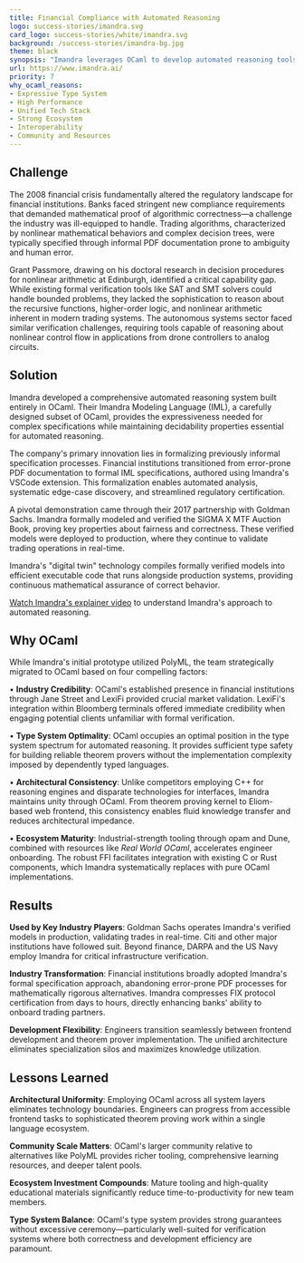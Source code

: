 ```yaml
---
title: Financial Compliance with Automated Reasoning
logo: success-stories/imandra.svg
card_logo: success-stories/white/imandra.svg
background: /success-stories/imandra-bg.jpg
theme: black
synopsis: "Imandra leverages OCaml to develop automated reasoning tools that enable financial institutions to mathematically verify their trading algorithms meet regulatory requirements."
url: https://www.imandra.ai/
priority: 7
why_ocaml_reasons:
- Expressive Type System
- High Performance
- Unified Tech Stack
- Strong Ecosystem
- Interoperability
- Community and Resources
---
```


## Challenge

The 2008 financial crisis fundamentally altered the regulatory landscape for financial institutions. Banks faced stringent new compliance requirements that demanded mathematical proof of algorithmic correctness—a challenge the industry was ill-equipped to handle. Trading algorithms, characterized by nonlinear mathematical behaviors and complex decision trees, were typically specified through informal PDF documentation prone to ambiguity and human error.

Grant Passmore, drawing on his doctoral research in decision procedures for nonlinear arithmetic at Edinburgh, identified a critical capability gap. While existing formal verification tools like SAT and SMT solvers could handle bounded problems, they lacked the sophistication to reason about the recursive functions, higher-order logic, and nonlinear arithmetic inherent in modern trading systems. The autonomous systems sector faced similar verification challenges, requiring tools capable of reasoning about nonlinear control flow in applications from drone controllers to analog circuits.

## Solution

Imandra developed a comprehensive automated reasoning system built entirely in OCaml. Their Imandra Modeling Language (IML), a carefully designed subset of OCaml, provides the expressiveness needed for complex specifications while maintaining decidability properties essential for automated reasoning.

The company's primary innovation lies in formalizing previously informal specification processes. Financial institutions transitioned from error-prone PDF documentation to formal IML specifications, authored using Imandra's VSCode extension. This formalization enables automated analysis, systematic edge-case discovery, and streamlined regulatory certification.

A pivotal demonstration came through their 2017 partnership with Goldman Sachs. Imandra formally modeled and verified the SIGMA X MTF Auction Book, proving key properties about fairness and correctness. These verified models were deployed to production, where they continue to validate trading operations in real-time.

Imandra's "digital twin" technology compiles formally verified models into efficient executable code that runs alongside production systems, providing continuous mathematical assurance of correct behavior.

[Watch Imandra's explainer video](https://vimeo.com/123746101) to understand Imandra's approach to automated reasoning.

## Why OCaml

While Imandra's initial prototype utilized PolyML, the team strategically migrated to OCaml based on four compelling factors:

• **Industry Credibility**: OCaml's established presence in financial institutions through Jane Street and LexiFi provided crucial market validation. LexiFi's integration within Bloomberg terminals offered immediate credibility when engaging potential clients unfamiliar with formal verification.

• **Type System Optimality**: OCaml occupies an optimal position in the type system spectrum for automated reasoning. It provides sufficient type safety for building reliable theorem provers without the implementation complexity imposed by dependently typed languages.

• **Architectural Consistency**: Unlike competitors employing C++ for reasoning engines and disparate technologies for interfaces, Imandra maintains unity through OCaml. From theorem proving kernel to Eliom-based web frontend, this consistency enables fluid knowledge transfer and reduces architectural impedance.

• **Ecosystem Maturity**: Industrial-strength tooling through opam and Dune, combined with resources like *Real World OCaml*, accelerates engineer onboarding. The robust FFI facilitates integration with existing C or Rust components, which Imandra systematically replaces with pure OCaml implementations.

## Results

**Used by Key Industry Players**: Goldman Sachs operates Imandra's verified models in production, validating trades in real-time. Citi and other major institutions have followed suit. Beyond finance, DARPA and the US Navy employ Imandra for critical infrastructure verification.

**Industry Transformation**: Financial institutions broadly adopted Imandra's formal specification approach, abandoning error-prone PDF processes for mathematically rigorous alternatives. Imandra compresses FIX protocol certification from days to hours, directly enhancing banks' ability to onboard trading partners.

**Development Flexibility**: Engineers transition seamlessly between frontend development and theorem prover implementation. The unified architecture eliminates specialization silos and maximizes knowledge utilization.

## Lessons Learned

**Architectural Uniformity**: Employing OCaml across all system layers eliminates technology boundaries. Engineers can progress from accessible frontend tasks to sophisticated theorem proving work within a single language ecosystem.

**Community Scale Matters**: OCaml's larger community relative to alternatives like PolyML provides richer tooling, comprehensive learning resources, and deeper talent pools.

**Ecosystem Investment Compounds**: Mature tooling and high-quality educational materials significantly reduce time-to-productivity for new team members.

**Type System Balance**: OCaml's type system provides strong guarantees without excessive ceremony—particularly well-suited for verification systems where both correctness and development efficiency are paramount.
